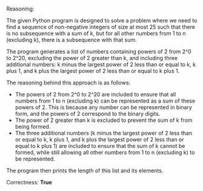 Reasoning:

The given Python program is designed to solve a problem where we need to find a sequence of non-negative integers of size at most 25 such that there is no subsequence with a sum of k, but for all other numbers from 1 to n (excluding k), there is a subsequence with that sum.

The program generates a list of numbers containing powers of 2 from 2^0 to 2^20, excluding the power of 2 greater than k, and including three additional numbers: k minus the largest power of 2 less than or equal to k, k plus 1, and k plus the largest power of 2 less than or equal to k plus 1.

The reasoning behind this approach is as follows:

* The powers of 2 from 2^0 to 2^20 are included to ensure that all numbers from 1 to n (excluding k) can be represented as a sum of these powers of 2. This is because any number can be represented in binary form, and the powers of 2 correspond to the binary digits.
* The power of 2 greater than k is excluded to prevent the sum of k from being formed.
* The three additional numbers (k minus the largest power of 2 less than or equal to k, k plus 1, and k plus the largest power of 2 less than or equal to k plus 1) are included to ensure that the sum of k cannot be formed, while still allowing all other numbers from 1 to n (excluding k) to be represented.

The program then prints the length of this list and its elements.

Correctness: **True**